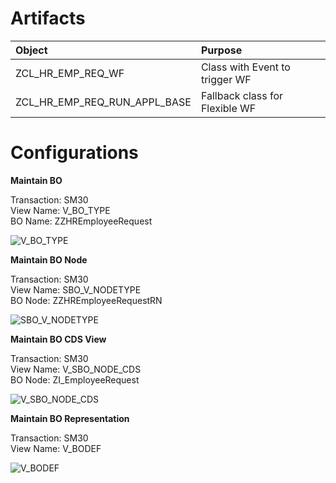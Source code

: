 # Artifacts

| Object                           | Purpose                               |
| :------------------------------- | :------------------------------------ |
| ZCL_HR_EMP_REQ_WF                | Class with Event to trigger WF        |
| ZCL_HR_EMP_REQ_RUN_APPL_BASE     | Fallback class for Flexible WF        |


# Configurations

**Maintain BO**

Transaction: SM30 </br>
View Name: V_BO_TYPE </br>
BO Name: ZZHREmployeeRequest </br>

![V_BO_TYPE](https://github.com/zvikesh/flexible-workflow/assets/108741639/1f9ec770-6960-4e39-92ea-bfadde4d4708)

**Maintain BO Node**

Transaction: SM30 </br>
View Name: SBO_V_NODETYPE </br>
BO Node: ZZHREmployeeRequestRN </br>

![SBO_V_NODETYPE](https://github.com/zvikesh/flexible-workflow/assets/108741639/32fdd286-4169-4ed3-92ea-6942dc197d5e)

**Maintain BO CDS View**

Transaction: SM30 </br>
View Name: V_SBO_NODE_CDS </br>
BO Node: ZI_EmployeeRequest </br>

![V_SBO_NODE_CDS](https://github.com/zvikesh/flexible-workflow/assets/108741639/158b1116-e0f2-4dc7-a5e9-43bdf13adbe4)

**Maintain BO Representation**

Transaction: SM30 </br>
View Name: V_BODEF </br>

![V_BODEF](https://github.com/zvikesh/flexible-workflow/assets/108741639/d2cc4e16-c1da-496c-a69f-64fa8734de09)

